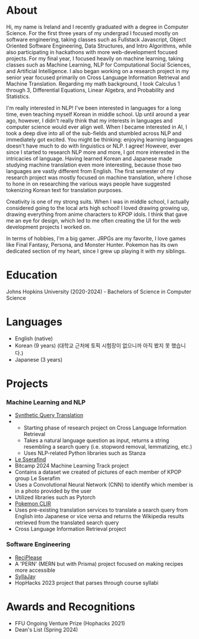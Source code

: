 # About
Hi, my name is Ireland and I recently graduated with a degree in Computer Science. For the first three years of my undergrad I focused mostly on software engineering, taking classes such as Fullstack Javascript, Object Oriented Software Engineering, Data Structures, and Intro Algorithms, while also participating in hackathons with more web-development focused projects. For my final year, I focused heavily on machine learning, taking classes such as Machine Learning, NLP for Computational Social Sciences, and Artificial Intelligence. I also began working on a research project in my senior year focused primarily on Cross Language Information Retrieval and Machine Translation. Regarding my math background, I took Calculus 1 through 3, Differential Equations, Linear Algebra, and Probability and Statistics.

I'm really interested in NLP! I've been interested in languages for a long time, even teaching myself Korean in middle school. Up until around a year ago, however, I didn't really think that my interests in languages and computer science would ever align well. When I became interested in AI, I took a deep dive into all of the sub-fields and stumbled across NLP and immediately got excited. You might be thinking: enjoying learning languages doesn't have much to do with linguistics or NLP. I agree! However, ever since I started to research NLP more and more, I got more interested in the intricacies of language. Having learned Korean and Japanese made studying machine translation even more interesting, because those two languages are vastly different from English. The first semester of my research project was mostly focused on machine translation, where I chose to hone in on researching the various ways people have suggested tokenizing Korean text for translation purposes. 

Creativity is one of my strong suits. When I was in middle school, I actually considered going to the local arts high school! I loved drawing growing up, drawing everything from anime characters to KPOP idols. I think that gave me an eye for design, which led to me often creating the UI for the web development projects I worked on.

In terms of hobbies, I'm a big gamer. JRPGs are my favorite, I love games like Final Fantasy, Persona, and Monster Hunter. Pokemon has its own dedicated section of my heart, since I grew up playing it with my siblings.

# Education
Johns Hopkins University (2020-2024) - Bachelors of Science in Computer Science

# Languages
- English (native)
- Korean (9 years) (대학교 근처에 토픽 시험장이 없으니까 아직 봤지 못 했습니다.)
- Japanese (3 years)

# Projects
### Machine Learning and NLP
* [Synthetic Query Translation](https://github.com/dylanshih1/synthetic-query-translation)
* * Starting phase of research project on Cross Language Information Retrieval
  * Takes a natural language question as input, returns a string resembling a search query (i.e. stopword removal, lemmatizing, etc.)
  * Uses NLP-related Python libraries such as Stanza
* [Le Sserafind](https://github.com/jamnavarro/bitcamp)
 * Bitcamp 2024 Machine Learning Track project
  * Contains a dataset we created of pictures of each member of KPOP group Le Sserafim
  * Uses a Convolutional Neural Network (CNN) to identify which member is in a photo provided by the user
  * Utilized libraries such as Pytorch
* [Pokemon CLIR](https://github.com/irelandparrish/pokemon_clir)
 * Uses pre-existing translation services to translate a search query from English into Japanese or vice versa and returns the Wikipedia results retrieved from the translated search query
  * Cross Language Information Retrieval project
### Software Engineering
* [ReciPlease](https://reciplease-ooseteam-02.vercel.app/)
 * A 'PERN' (MERN but with Prisma) project focused on making recipes more accessible
* [SyllaJay](https://github.com/Scesar1/SyllaJay)
 * HopHacks 2023 project that parses through course syllabi

# Awards and Recognitions
* FFU Ongoing Venture Prize (Hophacks 2021)
* Dean's List (Spring 2024)
